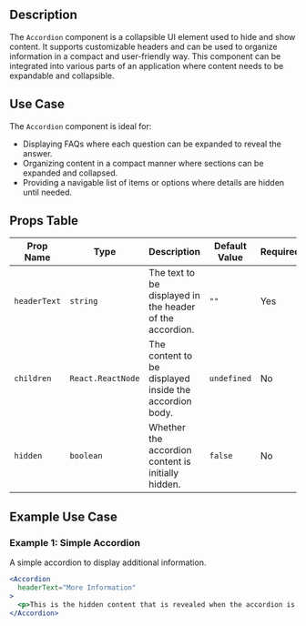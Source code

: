 ## Description
The `Accordion` component is a collapsible UI element used to hide and show content. It supports customizable headers and can be used to organize information in a compact and user-friendly way. This component can be integrated into various parts of an application where content needs to be expandable and collapsible.

## Use Case
The `Accordion` component is ideal for:
- Displaying FAQs where each question can be expanded to reveal the answer.
- Organizing content in a compact manner where sections can be expanded and collapsed.
- Providing a navigable list of items or options where details are hidden until needed.

## Props Table

| Prop Name   | Type                         | Description                                                         | Default Value | Required |
|-------------|------------------------------|---------------------------------------------------------------------|---------------|----------|
| `headerText`| `string`                     | The text to be displayed in the header of the accordion.            | `""`          | Yes      |
| `children`  | `React.ReactNode`            | The content to be displayed inside the accordion body.              | `undefined`   | No       |
| `hidden`    | `boolean`                    | Whether the accordion content is initially hidden.                  | `false`       | No       |

## Example Use Case

### Example 1: Simple Accordion
A simple accordion to display additional information.
```jsx
<Accordion
  headerText="More Information"
>
  <p>This is the hidden content that is revealed when the accordion is expanded.</p>
</Accordion>
```